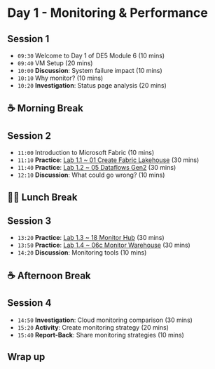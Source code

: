 # Day 1 - Monitoring & Performance

## Session 1

- `09:30` Welcome to Day 1 of DE5 Module 6 (10 mins)
- `09:40` VM Setup (20 mins)
- `10:00` **Discussion**: System failure impact (10 mins)
- `10:10` Why monitor? (10 mins)
- `10:20` **Investigation**: Status page analysis (20 mins)

## ☕ Morning Break

## Session 2

- `11:00` Introduction to Microsoft Fabric (10 mins)
- `11:10` **Practice**: [Lab 1.1 ~ 01 Create Fabric Lakehouse](../labs/01-lakehouse.md) (30 mins)
- `11:40` **Practice**: [Lab 1.2 ~ 05 Dataflows Gen2](../labs/05-dataflows-gen2.md) (30 mins)
- `12:10` **Discussion**: What could go wrong? (10 mins)

## 🥪🥤 Lunch Break

## Session 3

- `13:20` **Practice**: [Lab 1.3 ~ 18 Monitor Hub](../labs/18-monitor-hub.md) (30 mins)
- `13:50` **Practice**: [Lab 1.4 ~ 06c Monitor Warehouse](../labs/06c-monitor-data-warehouse.md) (30 mins)
- `14:20` **Discussion**: Monitoring tools (10 mins)

## ☕ Afternoon Break

## Session 4

- `14:50` **Investigation**: Cloud monitoring comparison (30 mins)
- `15:20` **Activity**: Create monitoring strategy (20 mins)
- `15:40` **Report-Back**: Share monitoring strategies (10 mins)

## Wrap up

